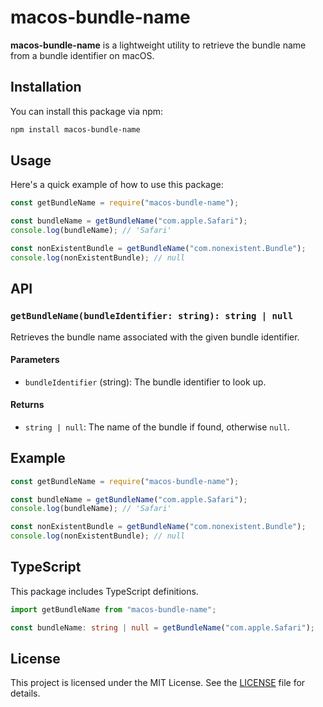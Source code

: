 # macos-bundle-name

**macos-bundle-name** is a lightweight utility to retrieve the bundle name from a bundle identifier on macOS.

## Installation

You can install this package via npm:

```sh
npm install macos-bundle-name
```

## Usage

Here's a quick example of how to use this package:

```javascript
const getBundleName = require("macos-bundle-name");

const bundleName = getBundleName("com.apple.Safari");
console.log(bundleName); // 'Safari'

const nonExistentBundle = getBundleName("com.nonexistent.Bundle");
console.log(nonExistentBundle); // null
```

## API

### `getBundleName(bundleIdentifier: string): string | null`

Retrieves the bundle name associated with the given bundle identifier.

#### Parameters

- `bundleIdentifier` (string): The bundle identifier to look up.

#### Returns

- `string | null`: The name of the bundle if found, otherwise `null`.

## Example

```javascript
const getBundleName = require("macos-bundle-name");

const bundleName = getBundleName("com.apple.Safari");
console.log(bundleName); // 'Safari'

const nonExistentBundle = getBundleName("com.nonexistent.Bundle");
console.log(nonExistentBundle); // null
```

## TypeScript

This package includes TypeScript definitions.

```typescript
import getBundleName from "macos-bundle-name";

const bundleName: string | null = getBundleName("com.apple.Safari");
```

## License

This project is licensed under the MIT License. See the [LICENSE](LICENSE) file for details.

